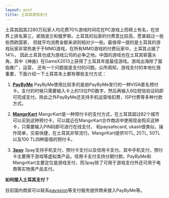 ```yaml
---
layout: post
title: 土耳其游戏支付
---
```


土耳其因其2280万玩家人均花费70%游戏时间花在PC游戏上而榜上有名，在世界上排名第三，紧随波兰和俄罗斯。土耳其的玩家的付费意比较高，愿甚超过一些些西欧国家，
但就平均消费金额来讲则相对少一些。最值得一提的是土耳其的游戏玩家非常热衷于于MMO游戏，在所有MMO游戏的付费玩家中，土耳其占据了14%，
因此土耳其也成为游戏公司的必争之地。中国的游戏也在土耳其崭露头角，其中《神曲》在GameX2013上获得了土耳其年度最佳游戏。游戏出海除了面临推广，运营，
还有一个问题就是支付的问题。众所周知，游戏支付的本地化很重要，下面介绍一下土耳其本土都有哪些支付方式：

1. **[PayByMe](http://www.payby.me)**
PayByMe使用比较多的是由PayByMe发行的一种VISA匿名预付卡。支付的时候只需要输入卡上的13位PID数字，然后再输入6位短信验证码即可完成支付。除此之外PayByMe还支持手机运营啥扣费，ISP付费等多种付款方式。

2. **[MangırKart](https://www.mangirkart.com)**
MangırKart是一种预付卡的支付方式，在土耳其超过82个城市可以买到这种预付卡，可以就近在MangırKart合作商店中使用现金购买这种卡，只需要输入PIN码即可进行在线支付，
和paysafecard, ukash很类似，操作简单，交易快捷，在土耳其非常流行。MangırKart提供10TL, 25TL, 50TL以及100 TL四种面值的预付卡。

3. **[3pay](http://www.3pay.com)**
3pay支持手机支付，预付卡支付以及信用卡支付。其中手机支付，预付卡主要用于游戏等虚拟类产品，信用卡支付支持分期付款。PayByMe和MangırKart主要定位是游戏支付，而3pay除了可用于游戏支付外还可用于电商等实物类产品支付。

**如何接入土耳其支付？**

目前国内商家可以联系[payssion](http://www.payssion.com "海外游戏支付")等支付服务提供商来接入PayByMe等。